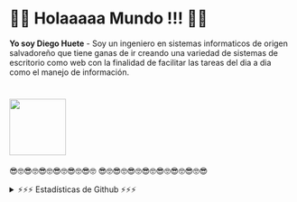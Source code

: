 
# 👋👋 Holaaaaa Mundo !!! 👋👋

**Yo soy Diego Huete** - Soy un ingeniero en sistemas informaticos de origen salvadoreño que tiene ganas de ir creando una variedad de sistemas de escritorio como web con la finalidad de facilitar las tareas del dia a dia como el manejo de información.


# <img src="https://media0.giphy.com/media/v1.Y2lkPTc5MGI3NjExc2ZjZm1qYWJ3ZHZiNG42dDcxNDh0ZTIyN21oYWxtNHU0eXp5a3hkMiZlcD12MV9pbnRlcm5hbF9naWZfYnlfaWQmY3Q9Zw/bGgsc5mWoryfgKBx1u/giphy.webp" alt="" width="100" height="100" /> 



😎🤓😎🤓😎🤓😎🤓😎🤓😎🤓 😎🤓😎🤓😎🤓😎🤓😎🤓😎🤓😎🤓😎

<details>
  <summary>⚡⚡⚡ Estadísticas de Github ⚡⚡⚡</summary>
  
  <a href="#">![Github stats](https://github-readme-stats.vercel.app/api?username=tandpfun&theme=blueberry&count_private=true&hide_border=true&line_height=20)</a>
  <a href="#">![Top Langs](https://github-readme-stats.vercel.app/api/top-langs/?username=tandpfun&layout=compact&theme=blueberry&count_private=true&hide_border=true)</a>
</details>